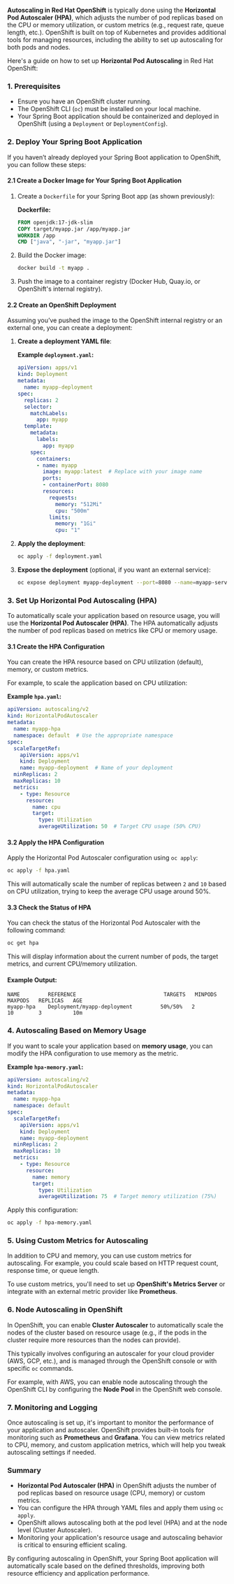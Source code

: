 **Autoscaling in Red Hat OpenShift** is typically done using the **Horizontal Pod Autoscaler (HPA)**, which adjusts the number of pod replicas based on the CPU or memory utilization, or custom metrics (e.g., request rate, queue length, etc.). OpenShift is built on top of Kubernetes and provides additional tools for managing resources, including the ability to set up autoscaling for both pods and nodes.

Here's a guide on how to set up **Horizontal Pod Autoscaling** in Red Hat OpenShift:

### 1. **Prerequisites**
- Ensure you have an OpenShift cluster running.
- The OpenShift CLI (`oc`) must be installed on your local machine.
- Your Spring Boot application should be containerized and deployed in OpenShift (using a `Deployment` or `DeploymentConfig`).

### 2. **Deploy Your Spring Boot Application**

If you haven’t already deployed your Spring Boot application to OpenShift, you can follow these steps:

#### 2.1 Create a Docker Image for Your Spring Boot Application

1. Create a `Dockerfile` for your Spring Boot app (as shown previously):

    **Dockerfile:**
    ```dockerfile
    FROM openjdk:17-jdk-slim
    COPY target/myapp.jar /app/myapp.jar
    WORKDIR /app
    CMD ["java", "-jar", "myapp.jar"]
    ```

2. Build the Docker image:

    ```bash
    docker build -t myapp .
    ```

3. Push the image to a container registry (Docker Hub, Quay.io, or OpenShift's internal registry).

#### 2.2 Create an OpenShift Deployment

Assuming you’ve pushed the image to the OpenShift internal registry or an external one, you can create a deployment:

1. **Create a deployment YAML file**:

    **Example `deployment.yaml`:**
    ```yaml
    apiVersion: apps/v1
    kind: Deployment
    metadata:
      name: myapp-deployment
    spec:
      replicas: 2
      selector:
        matchLabels:
          app: myapp
      template:
        metadata:
          labels:
            app: myapp
        spec:
          containers:
          - name: myapp
            image: myapp:latest  # Replace with your image name
            ports:
            - containerPort: 8080
            resources:
              requests:
                memory: "512Mi"
                cpu: "500m"
              limits:
                memory: "1Gi"
                cpu: "1"
    ```

2. **Apply the deployment**:

    ```bash
    oc apply -f deployment.yaml
    ```

3. **Expose the deployment** (optional, if you want an external service):

    ```bash
    oc expose deployment myapp-deployment --port=8080 --name=myapp-service
    ```

### 3. **Set Up Horizontal Pod Autoscaling (HPA)**

To automatically scale your application based on resource usage, you will use the **Horizontal Pod Autoscaler (HPA)**. The HPA automatically adjusts the number of pod replicas based on metrics like CPU or memory usage.

#### 3.1 Create the HPA Configuration

You can create the HPA resource based on CPU utilization (default), memory, or custom metrics.

For example, to scale the application based on CPU utilization:

**Example `hpa.yaml`:**
```yaml
apiVersion: autoscaling/v2
kind: HorizontalPodAutoscaler
metadata:
  name: myapp-hpa
  namespace: default  # Use the appropriate namespace
spec:
  scaleTargetRef:
    apiVersion: apps/v1
    kind: Deployment
    name: myapp-deployment  # Name of your deployment
  minReplicas: 2
  maxReplicas: 10
  metrics:
    - type: Resource
      resource:
        name: cpu
        target:
          type: Utilization
          averageUtilization: 50  # Target CPU usage (50% CPU)
```

#### 3.2 Apply the HPA Configuration

Apply the Horizontal Pod Autoscaler configuration using `oc apply`:

```bash
oc apply -f hpa.yaml
```

This will automatically scale the number of replicas between `2` and `10` based on CPU utilization, trying to keep the average CPU usage around 50%.

#### 3.3 Check the Status of HPA

You can check the status of the Horizontal Pod Autoscaler with the following command:

```bash
oc get hpa
```

This will display information about the current number of pods, the target metrics, and current CPU/memory utilization.

#### Example Output:

```
NAME         REFERENCE                            TARGETS   MINPODS   MAXPODS   REPLICAS   AGE
myapp-hpa    Deployment/myapp-deployment         50%/50%   2         10        3          10m
```

### 4. **Autoscaling Based on Memory Usage**

If you want to scale your application based on **memory usage**, you can modify the HPA configuration to use memory as the metric.

**Example `hpa-memory.yaml`:**
```yaml
apiVersion: autoscaling/v2
kind: HorizontalPodAutoscaler
metadata:
  name: myapp-hpa
  namespace: default
spec:
  scaleTargetRef:
    apiVersion: apps/v1
    kind: Deployment
    name: myapp-deployment
  minReplicas: 2
  maxReplicas: 10
  metrics:
    - type: Resource
      resource:
        name: memory
        target:
          type: Utilization
          averageUtilization: 75  # Target memory utilization (75%)
```

Apply this configuration:

```bash
oc apply -f hpa-memory.yaml
```

### 5. **Using Custom Metrics for Autoscaling**

In addition to CPU and memory, you can use custom metrics for autoscaling. For example, you could scale based on HTTP request count, response time, or queue length.

To use custom metrics, you'll need to set up **OpenShift's Metrics Server** or integrate with an external metric provider like **Prometheus**.

### 6. **Node Autoscaling in OpenShift**

In OpenShift, you can enable **Cluster Autoscaler** to automatically scale the nodes of the cluster based on resource usage (e.g., if the pods in the cluster require more resources than the nodes can provide).

This typically involves configuring an autoscaler for your cloud provider (AWS, GCP, etc.), and is managed through the OpenShift console or with specific `oc` commands.

For example, with AWS, you can enable node autoscaling through the OpenShift CLI by configuring the **Node Pool** in the OpenShift web console.

### 7. **Monitoring and Logging**

Once autoscaling is set up, it's important to monitor the performance of your application and autoscaler. OpenShift provides built-in tools for monitoring such as **Prometheus** and **Grafana**. You can view metrics related to CPU, memory, and custom application metrics, which will help you tweak autoscaling settings if needed.

### Summary

- **Horizontal Pod Autoscaler (HPA)** in OpenShift adjusts the number of pod replicas based on resource usage (CPU, memory) or custom metrics.
- You can configure the HPA through YAML files and apply them using `oc apply`.
- OpenShift allows autoscaling both at the pod level (HPA) and at the node level (Cluster Autoscaler).
- Monitoring your application's resource usage and autoscaling behavior is critical to ensuring efficient scaling.

By configuring autoscaling in OpenShift, your Spring Boot application will automatically scale based on the defined thresholds, improving both resource efficiency and application performance.
